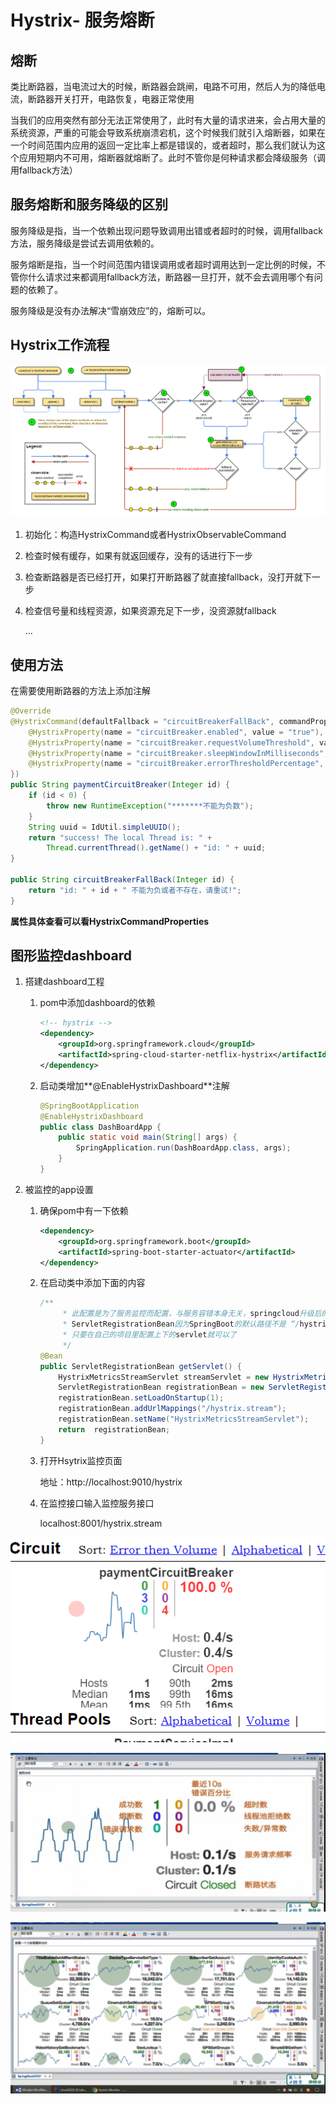 # Hystrix- 服务熔断

## 熔断

类比断路器，当电流过大的时候，断路器会跳闸，电路不可用，然后人为的降低电流，断路器开关打开，电路恢复，电器正常使用

当我们的应用突然有部分无法正常使用了，此时有大量的请求进来，会占用大量的系统资源，严重的可能会导致系统崩溃宕机，这个时候我们就引入熔断器，如果在一个时间范围内应用的返回一定比率上都是错误的，或者超时，那么我们就认为这个应用短期内不可用，熔断器就熔断了。此时不管你是何种请求都会降级服务（调用fallback方法）

## 服务熔断和服务降级的区别

服务降级是指，当一个依赖出现问题导致调用出错或者超时的时候，调用fallback方法，服务降级是尝试去调用依赖的。

服务熔断是指，当一个时间范围内错误调用或者超时调用达到一定比例的时候，不管你什么请求过来都调用fallback方法，断路器一旦打开，就不会去调用哪个有问题的依赖了。

服务降级是没有办法解决“雪崩效应”的，熔断可以。

## Hystrix工作流程

![hystrix-command-flow-chart.png](img/hystrix2/hystrix-command-flow-chart.png)

1. 初始化：构造HystrixCommand或者HystrixObservableCommand

2. 检查时候有缓存，如果有就返回缓存，没有的话进行下一步

3. 检查断路器是否已经打开，如果打开断路器了就直接fallback，没打开就下一步

4. 检查信号量和线程资源，如果资源充足下一步，没资源就fallback

   ...

## 使用方法

在需要使用断路器的方法上添加注解

```java
@Override
@HystrixCommand(defaultFallback = "circuitBreakerFallBack", commandProperties = {
    @HystrixProperty(name = "circuitBreaker.enabled", value = "true"), // 是否开启断路器
    @HystrixProperty(name = "circuitBreaker.requestVolumeThreshold", value = "10"), // 请求次数
    @HystrixProperty(name = "circuitBreaker.sleepWindowInMilliseconds", value = "10000"), // 时间窗口期
    @HystrixProperty(name = "circuitBreaker.errorThresholdPercentage", value = "60") // 失败率达到多少后跳闸
})
public String paymentCircuitBreaker(Integer id) {
    if (id < 0) {
        throw new RuntimeException("*******不能为负数");
    }
    String uuid = IdUtil.simpleUUID();
    return "success! The local Thread is: " +
        Thread.currentThread().getName() + "id: " + uuid;
}

public String circuitBreakerFallBack(Integer id) {
    return "id: " + id + " 不能为负或者不存在，请重试!";
}
```

**属性具体查看可以看HystrixCommandProperties**

## 图形监控dashboard

1. 搭建dashboard工程

   1. pom中添加dashboard的依赖

      ```xml
      <!-- hystrix -->
      <dependency>
          <groupId>org.springframework.cloud</groupId>
          <artifactId>spring-cloud-starter-netflix-hystrix</artifactId>
      </dependency>
      ```

   2. 启动类增加**@EnableHystrixDashboard**注解

      ```java
      @SpringBootApplication
      @EnableHystrixDashboard
      public class DashBoardApp {
          public static void main(String[] args) {
              SpringApplication.run(DashBoardApp.class, args);
          }
      }
      ```

2. 被监控的app设置

   1. 确保pom中有一下依赖

      ```xml
      <dependency>
          <groupId>org.springframework.boot</groupId>
          <artifactId>spring-boot-starter-actuator</artifactId>
      </dependency>
      ```

   2. 在启动类中添加下面的内容

      ```java
      /**
           * 此配置是为了服务监控而配置，与服务容错本身无关，springcloud升级后的坑
           * ServletRegistrationBean因为SpringBoot的默认路径不是 “/hystrix.stream"
           * 只要在自己的项目里配置上下的servlet就可以了
           */
      @Bean
      public ServletRegistrationBean getServlet() {
          HystrixMetricsStreamServlet streamServlet = new HystrixMetricsStreamServlet() ;
          ServletRegistrationBean registrationBean = new ServletRegistrationBean(streamServlet);
          registrationBean.setLoadOnStartup(1);
          registrationBean.addUrlMappings("/hystrix.stream");
          registrationBean.setName("HystrixMetricsStreamServlet");
          return  registrationBean;
      }
      ```

   3. 打开Hsytrix监控页面

      地址：http://localhost:9010/hystrix

   4. 在监控接口输入监控服务接口

      localhost:8001/hystrix.stream

![image-20200927172728036](img/hystrix2/image-20200927172728036.png)

![image-20200927155327958](img/hystrix2/image-20200927155327958.png)

![image-20200927155356134](img/hystrix2/image-20200927155356134.png)